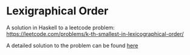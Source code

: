 # Lexigraphical Order
A solution in Haskell to a leetcode problem: https://leetcode.com/problems/k-th-smallest-in-lexicographical-order/

A detailed solution to the problem can be found [here](https://whimsical.com/lexigraphical-order-55bFvhqotEiyaednQunLQB)
